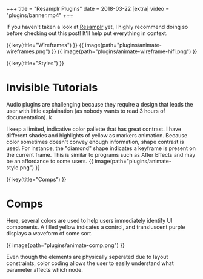 +++
title = "Resamplr Plugins"
date = 2018-03-22
[extra]
video = "plugins/banner.mp4"
+++

If you haven't taken a look at [Resamplr](/projects/resamplr) yet, I highly recommend doing so before checking out this post!  It'll help put everything in context.

{{ key(title="Wireframes") }}
{{ image(path="plugins/animate-wireframes.png") }}
{{ image(path="plugins/animate-wireframe-hifi.png") }}

{{ key(title="Styles") }}

# Invisible Tutorials

Audio plugins are challenging because they require a design that leads the user with little explaination (as nobody wants to read 3 hours of documentation).  k

I keep a limited, indicative color pallette that has great contrast.  I have different shades and highlights of yellow as markers animation.  Because color sometimes doesn't convey enough information, shape contrast is used.  For instance, the "diamond" shape indicates a keyframe is present on the current frame.  This is similar to programs such as After Effects and may be an affordance to some users.
{{ image(path="plugins/animate-style.png") }}

{{ key(title="Comps") }}

# Comps

Here, several colors are used to help users immediately identify UI components.  A filled yellow indicates a control, and transluscent purple displays a waveform of some sort.

{{ image(path="plugins/animate-comp.png") }}

Even though the elements are physically seperated due to layout constraints, color coding allows the user to easily understand what parameter affects which node.
